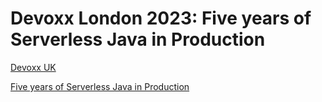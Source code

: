 # Devoxx London 2023: Five years of Serverless Java in Production

[Devoxx UK](https://www.devoxx.co.uk/)

[Five years of Serverless Java in Production](https://www.devoxx.co.uk/talk/?id=7592)
